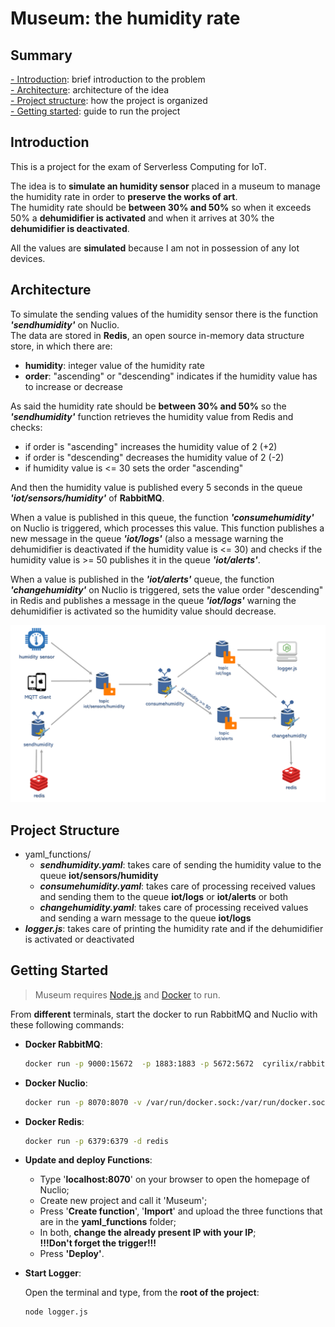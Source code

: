 # Museum: the humidity rate

## Summary
[- Introduction](#introduction): brief introduction to the problem  
[- Architecture](#architecture): architecture of the idea  
[- Project structure](#project-structure): how the project is organized  
[- Getting started](#getting-started): guide to run the project  

## Introduction
This is a project for the exam of Serverless Computing for IoT.

The idea is to **simulate an humidity sensor** placed in a museum to manage the humidity rate in order to **preserve the works of art**.  
The humidity rate should be **between 30% and 50%** so when it exceeds 50% a **dehumidifier is activated** and when it arrives at 30% the **dehumidifier is deactivated**.  

All the values are **simulated** because I am not in possession of any Iot devices.

## Architecture
To simulate the sending values of the humidity sensor there is the function ***'sendhumidity'*** on Nuclio.  
The data are stored in **Redis**, an open source in-memory data structure store, in which there are:
- **humidity**: integer value of the humidity rate 
- **order**: "ascending" or "descending" indicates if the humidity value has to increase or decrease

As said the humidity rate should be **between 30% and 50%** so the ***'sendhumidity'*** function retrieves the humidity value from Redis and checks:
- if order is "ascending" increases the humidity value of 2 (+2)
- if order is "descending" decreases the humidity value of 2 (-2)
- if humidity value is <= 30 sets the order "ascending"

And then the humidity value is published every 5 seconds in the queue ***'iot/sensors/humidity'*** of **RabbitMQ**.  

When a value is published in this queue, the function ***'consumehumidity'*** on Nuclio is triggered, which processes this value. This function publishes a new message in the queue ***'iot/logs'*** (also a message warning the dehumidifier is deactivated if the humidity value is <= 30) and checks if the humidity value is >= 50 publishes it in the queue ***'iot/alerts'***.

When a value is published in the ***'iot/alerts'*** queue, the function ***'changehumidity'*** on Nuclio is triggered, sets the value order "descending" in Redis and publishes a message in the queue ***'iot/logs'*** warning the dehumidifier is activated so the humidity value should decrease.

<p align="center">
<img src="architecture.PNG" alt="drawing"/>
</p>

## Project Structure
  
- yaml_functions/
  - _**sendhumidity.yaml**_: takes care of sending the humidity value to the queue **iot/sensors/humidity**
  - _**consumehumidity.yaml**_: takes care of processing received values and sending them to the queue **iot/logs** or **iot/alerts** or both
  - _**changehumidity.yaml**_: takes care of processing received values and sending a warn message to the queue **iot/logs** 
- _**logger.js**_: takes care of printing the humidity rate and if the dehumidifier is activated or deactivated


## Getting Started
> Museum requires [Node.js](https://nodejs.org/en/) and [Docker](https://www.docker.com/products/docker-desktop) to run.

From **different** terminals, start the docker to run RabbitMQ and Nuclio with these following commands:  
- **Docker RabbitMQ**:
  ```sh
  docker run -p 9000:15672  -p 1883:1883 -p 5672:5672  cyrilix/rabbitmq-mqtt
  ```
- **Docker Nuclio**:
  ```sh
  docker run -p 8070:8070 -v /var/run/docker.sock:/var/run/docker.sock -v /tmp:/tmp nuclio/dashboard:stable-amd64
  ```
- **Docker Redis**:
  ```sh
  docker run -p 6379:6379 -d redis
  ```
- **Update and deploy Functions**:

  - Type '**localhost:8070**' on your browser to open the homepage of Nuclio;
  - Create new project and call it 'Museum';
  - Press '**Create function**', '**Import**' and upload the three functions that are in the **yaml_functions** folder;
  - In both, **change the already present IP with your IP**;\
    **!!!Don't forget the trigger!!!**
  - Press **'Deploy'**.
- **Start Logger**:  

  Open the terminal and type, from the **root of the project**:
  ```sh
  node logger.js
  ```
